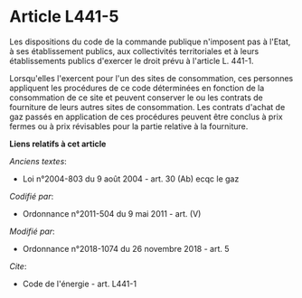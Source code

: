 # Article L441-5

Les dispositions du code de la commande publique n'imposent pas à l'Etat, à ses établissement publics, aux collectivités
territoriales et à leurs établissements publics d'exercer le droit prévu à l'article L. 441-1.

Lorsqu'elles l'exercent pour l'un des sites de consommation, ces personnes appliquent les procédures de ce code déterminées
en fonction de la consommation de ce site et peuvent conserver le ou les contrats de fourniture de leurs autres sites de
consommation. Les contrats d'achat de gaz passés en application de ces procédures peuvent être conclus à prix fermes ou à
prix révisables pour la partie relative à la fourniture.

**Liens relatifs à cet article**

_Anciens textes_:

  - Loi n°2004-803 du 9 août 2004 - art. 30 (Ab) ecqc le gaz

_Codifié par_:

  - Ordonnance n°2011-504 du 9 mai 2011 - art. (V)

_Modifié par_:

  - Ordonnance n°2018-1074 du 26 novembre 2018 - art. 5

_Cite_:

  - Code de l'énergie - art. L441-1
